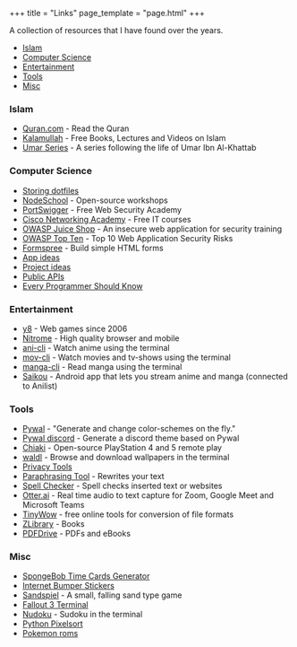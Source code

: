 +++
title = "Links"
page_template = "page.html"
+++

A collection of resources that I have found over the years.

- [Islam](#islam)
- [Computer Science](#computer-science)
- [Entertainment](#entertainment)
- [Tools](#tools)
- [Misc](#misc)

### Islam
- [Quran.com](https://quran.com/) - Read the Quran
- [Kalamullah](https://kalamullah.com/) - Free Books, Lectures and Videos on Islam
- [Umar Series](https://www.islamicity.org/9106) - A series following the life of Umar Ibn Al-Khattab

### Computer Science
- [Storing dotfiles](https://www.atlassian.com/git/tutorials/dotfiles)
- [NodeSchool](https://nodeschool.io/) - Open-source workshops
- [PortSwigger](https://portswigger.net/web-security/all-labs) - Free Web Security Academy
- [Cisco Networking Academy](https://www.netacad.com/courses/all-courses) - Free IT courses
- [OWASP Juice Shop](https://github.com/juice-shop/juice-shop) - An insecure web application for security training
- [OWASP Top Ten](https://owasp.org/www-project-top-ten/) - Top 10 Web Application Security Risks
- [Formspree](https://formspree.io/) - Build simple HTML forms
- [App ideas](https://github.com/florinpop17/app-ideas)
- [Project ideas](https://github.com/karan/Projects)
- [Public APIs](https://github.com/public-apis/public-apis)
- [Every Programmer Should Know](https://github.com/mtdvio/every-programmer-should-know)

### Entertainment
- [y8](https://www.y8.com/) - Web games since 2006
- [Nitrome](https://www.nitrome.com/) - High quality browser and mobile
- [ani-cli](https://github.com/pystardust/ani-cli) - Watch anime using the terminal
- [mov-cli](https://github.com/mov-cli/mov-cli) - Watch movies and tv-shows using the terminal
- [manga-cli](https://github.com/7USTIN/manga-cli) - Read manga using the terminal
- [Saikou](https://github.com/saikou-app/saikou) - Android app that lets you stream anime and manga (connected to Anilist)

### Tools
- [Pywal](https://github.com/dylanaraps/pywal) - "Generate and change color-schemes on the fly."
- [Pywal discord](https://github.com/FilipLitwora/pywal-discord) - Generate a discord theme based on Pywal
- [Chiaki](https://git.sr.ht/~thestr4ng3r/chiaki) - Open-source PlayStation 4 and 5 remote play
- [waldl](https://github.com/pystardust/waldl) - Browse and download wallpapers in the terminal
- [Privacy Tools](https://www.privacytools.io/)
- [Paraphrasing Tool](https://quillbot.com/) - Rewrites your text
- [Spell Checker](https://www.websiteplanet.com/webtools/spell-checker/) - Spell checks inserted text or websites
- [Otter.ai](https://otter.ai/) - Real time audio to text capture for Zoom, Google Meet and Microsoft Teams
- [TinyWow](https://tinywow.com/) - free online tools for conversion of file formats
- [ZLibrary](https://b-ok.global/) - Books
- [PDFDrive](https://www.pdfdrive.com/) - PDFs and eBooks

### Misc
- [SpongeBob Time Cards Generator](https://spongebob.gavinr.com/)
- [Internet Bumper Stickers](https://www.internetbumperstickers.com/)
- [Sandspiel](https://sandspiel.club/) - A small, falling sand type game
- [Fallout 3 Terminal](https://github.com/fohtla/Fallout3Terminal)
- [Nudoku](https://github.com/jubalh/nudoku) - Sudoku in the terminal
- [Python Pixelsort](https://github.com/satyarth/pixelsort)
- [Pokemon roms](https://www.reddit.com/r/Roms/comments/7hxzro/some_pokemon_roms/)